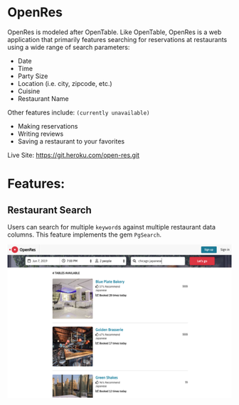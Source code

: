 # OpenRes

OpenRes is modeled after OpenTable. Like OpenTable, OpenRes is a web application that primarily features searching for reservations at restaurants using a wide range of search parameters: 
* Date
* Time
* Party Size
* Location (i.e. city, zipcode, etc.)
* Cuisine
* Restaurant Name

Other features include: `(currently unavailable)`
* Making reservations
* Writing reviews
* Saving a restaurant to your favorites

Live Site: https://git.heroku.com/open-res.git



# Features:
## Restaurant Search
Users can search for multiple `keyword`s against multiple restaurant data columns. This feature implements the gem `PgSearch`. 

<img src="./readme_images/search_example.png">